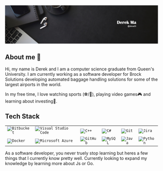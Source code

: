 <p align="center">
    <img src="images/header.png">
</p>

## About me 🦭

Hi, my name is Derek and I am a computer science graduate from Queen's University. I am currently working as a software developer for Brock Solutions developing automated baggage handling solutions for some of the largest airports in the world. 

In my free time, I love watching sports (⚽/🏈), playing video games🎮 and learning about investing🚀. 

## Tech Stack
<div align="center">
	<table>
		<tr>
			<td><code><img width="25" src="https://raw.githubusercontent.com/marwin1991/profile-technology-icons/refs/heads/main/icons/bitbucket.png" alt="Bitbucket" title="Bitbucket"/></code></td>
			<td><code><img width="25" src="https://raw.githubusercontent.com/marwin1991/profile-technology-icons/refs/heads/main/icons/visual_studio_code.png" alt="Visual Studio Code" title="Visual Studio Code"/></code></td>
			<td><code><img width="25" src="https://raw.githubusercontent.com/marwin1991/profile-technology-icons/refs/heads/main/icons/c++.png" alt="C++" title="C++"/></code></td>
			<td><code><img width="25" src="https://raw.githubusercontent.com/marwin1991/profile-technology-icons/refs/heads/main/icons/c%23.png" alt="C#" title="C#"/></code></td>
			<td><code><img width="25" src="https://raw.githubusercontent.com/marwin1991/profile-technology-icons/refs/heads/main/icons/git.png" alt="Git" title="Git"/></code></td>
			<td><code><img width="25" src="https://raw.githubusercontent.com/marwin1991/profile-technology-icons/refs/heads/main/icons/jira.png" alt="Jira" title="Jira"/></code></td>
		</tr>
		<tr>
			<td><code><img width="25" src="https://raw.githubusercontent.com/marwin1991/profile-technology-icons/refs/heads/main/icons/docker.png" alt="Docker" title="Docker"/></code></td>
			<td><code><img width="25" src="https://raw.githubusercontent.com/marwin1991/profile-technology-icons/refs/heads/main/icons/microsoft_azure.png" alt="Microsoft Azure" title="Microsoft Azure"/></code></td>
			<td><code><img width="25" src="https://raw.githubusercontent.com/marwin1991/profile-technology-icons/refs/heads/main/icons/github.png" alt="GitHub" title="GitHub"/></code></td>
			<td><code><img width="25" src="https://raw.githubusercontent.com/marwin1991/profile-technology-icons/refs/heads/main/icons/mysql.png" alt="MySQL" title="MySQL"/></code></td>
			<td><code><img width="25" src="https://raw.githubusercontent.com/marwin1991/profile-technology-icons/refs/heads/main/icons/java.png" alt="Java" title="Java"/></code></td>
			<td><code><img width="25" src="https://raw.githubusercontent.com/marwin1991/profile-technology-icons/refs/heads/main/icons/python.png" alt="Python" title="Python"/></code></td>
		</tr>
	</table>
</div>
As a software developer, you never truely stop learning but heres a few things that I currently know pretty well. 
Currently looking to expand my knowledge by learning more about Js or Go.
